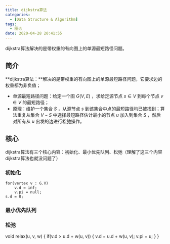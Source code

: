 ```yaml
---
title: dijkstra算法
categories:
  - [Data Structure & Algorithm]
tags:
  - 图论
date: 2020-04-28 20:41:55
---
```

dijkstra算法解决的是带权重的有向图上的单源最短路径问题。
<!--more-->
## 简介
**dijkstra算法：**解决的是带权重的有向图上的单源最短路径问题，它要求边的权重都为非负值；
- 单源最短路径问题：给定一个图 $G(V,E)$ ，求给定源节点 $s \in V$ 到每个节点 $v \in V$ 的最短路径；
- 原理：维护一个集合 $S$ ，从源节点 $s$ 到该集合中点的最短路径均已被找到；算法重复从集合 $V - S$ 中选择最短路径估计最小的节点 $u$ 加入到集合 $S$ ，然后对所有从 $u$ 出发的边进行松弛操作。
  
## 核心
dijkstra算法有三个核心内容：初始化、最小优先队列、松弛（理解了这三个内容dijkstra算法也就没问题了）

### 初始化
```
for(vertex v : G.V)
    v.d = inf;
    v.pi = null;
s.d = 0;
```
### 最小优先队列

### 松弛
void relax(u, v, w) {
    if(v.d > u.d + w(u, v))
    {
        v.d = u.d + w(u, v);
        v.pi = u;
    }
}
